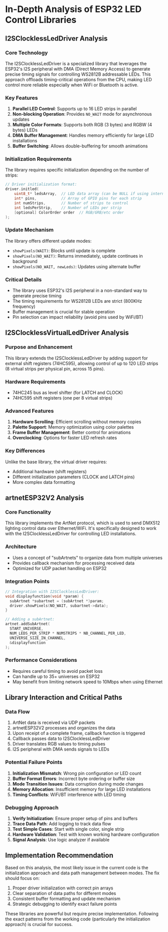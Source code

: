 # In-Depth Analysis of ESP32 LED Control Libraries

## I2SClocklessLedDriver Analysis

### Core Technology
The I2SClocklessLedDriver is a specialized library that leverages the ESP32's I2S peripheral with DMA (Direct Memory Access) to generate precise timing signals for controlling WS2812B addressable LEDs. This approach offloads timing-critical operations from the CPU, making LED control more reliable especially when WiFi or Bluetooth is active.

### Key Features
1. **Parallel LED Control**: Supports up to 16 LED strips in parallel
2. **Non-blocking Operation**: Provides `NO_WAIT` mode for asynchronous updates
3. **Multiple Color Formats**: Supports both RGB (3 bytes) and RGBW (4 bytes) LEDs
4. **DMA Buffer Management**: Handles memory efficiently for large LED installations
5. **Buffer Switching**: Allows double-buffering for smooth animations

### Initialization Requirements
The library requires specific initialization depending on the number of strips:

```cpp
// Driver initialization format:
driver.initled(
    uint8_t* ledsArray,  // LED data array (can be NULL if using internal buffer)
    int* pins,           // Array of GPIO pins for each strip
    int numStrips,       // Number of strips to control
    int ledsPerStrip,    // Number of LEDs per strip
    [optional] ColorOrder order  // RGB/GRB/etc order
);
```

### Update Mechanism
The library offers different update modes:
- `showPixels(WAIT)`: Blocks until update is complete
- `showPixels(NO_WAIT)`: Returns immediately, update continues in background
- `showPixels(NO_WAIT, newLeds)`: Updates using alternate buffer

### Critical Details
- The library uses ESP32's I2S peripheral in a non-standard way to generate precise timing
- The timing requirements for WS2812B LEDs are strict (800KHz frequency)
- Buffer management is crucial for stable operation
- Pin selection can impact reliability (avoid pins used by WiFi/BT)

## I2SClocklessVirtualLedDriver Analysis

### Purpose and Enhancement
This library extends the I2SClocklessLedDriver by adding support for external shift registers (74HC595), allowing control of up to 120 LED strips (8 virtual strips per physical pin, across 15 pins).

### Hardware Requirements
- 74HC245 bus as level shifter (for LATCH and CLOCK)
- 74HC595 shift registers (one per 8 virtual strips)

### Advanced Features
1. **Hardware Scrolling**: Efficient scrolling without memory copies
2. **Palette Support**: Memory optimization using color palettes
3. **Frame Buffer Management**: Better control for animations
4. **Overclocking**: Options for faster LED refresh rates

### Key Differences
Unlike the base library, the virtual driver requires:
- Additional hardware (shift registers)
- Different initialization parameters (CLOCK and LATCH pins)
- More complex data formatting

## artnetESP32V2 Analysis

### Core Functionality
This library implements the ArtNet protocol, which is used to send DMX512 lighting control data over Ethernet/WiFi. It's specifically designed to work with the I2SClocklessLedDriver for controlling LED installations.

### Architecture
- Uses a concept of "subArtnets" to organize data from multiple universes
- Provides callback mechanism for processing received data
- Optimized for UDP packet handling on ESP32

### Integration Points
```cpp
// Integration with I2SClocklessLedDriver:
void displayfunction(void *param) {
  subArtnet *subartnet = (subArtnet *)param;
  driver.showPixels(NO_WAIT, subartnet->data);
}

// Adding a subArtnet:
artnet.addSubArtnet(
  START_UNIVERSE,
  NUM_LEDS_PER_STRIP * NUMSTRIPS * NB_CHANNEL_PER_LED,
  UNIVERSE_SIZE_IN_CHANNEL,
  &displayfunction
);
```

### Performance Considerations
- Requires careful timing to avoid packet loss
- Can handle up to 35+ universes on ESP32
- May benefit from limiting network speed to 10Mbps when using Ethernet

## Library Interaction and Critical Paths

### Data Flow
1. ArtNet data is received via UDP packets
2. artnetESP32V2 processes and organizes the data
3. Upon receipt of a complete frame, callback function is triggered
4. Callback passes data to I2SClocklessLedDriver
5. Driver translates RGB values to timing pulses
6. I2S peripheral with DMA sends signals to LEDs

### Potential Failure Points
1. **Initialization Mismatch**: Wrong pin configuration or LED count
2. **Buffer Format Errors**: Incorrect byte ordering or buffer size
3. **Mode Transition Issues**: Data corruption during mode changes
4. **Memory Allocation**: Insufficient memory for large LED installations
5. **Timing Conflicts**: WiFi/BT interference with LED timing

### Debugging Approach
1. **Verify Initialization**: Ensure proper setup of pins and buffers
2. **Trace Data Path**: Add logging to track data flow
3. **Test Simple Cases**: Start with single color, single strip
4. **Hardware Validation**: Test with known working hardware configuration
5. **Signal Analysis**: Use logic analyzer if available

## Implementation Recommendation

Based on this analysis, the most likely issue in the current code is the initialization approach and data path management between modes. The fix should focus on:

1. Proper driver initialization with correct pin arrays
2. Clear separation of data paths for different modes
3. Consistent buffer formatting and update mechanism
4. Strategic debugging to identify exact failure points

These libraries are powerful but require precise implementation. Following the exact patterns from the working code (particularly the initialization approach) is crucial for success.